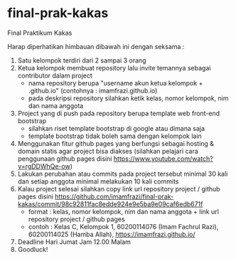 # final-prak-kakas
Final Praktikum Kakas

Harap diperhatikan himbauan dibawah ini dengan seksama :
1. Satu kelompok terdiri dari 2 sampai 3 orang
2. Ketua kelompok membuat repository lalu invite temannya sebagai contributor dalam project
   - nama repository berupa "username akun ketua kelompok + .github.io" (contohnya : imamfrazi.github.io)
   - pada deskripsi repository silahkan ketik kelas, nomor kelompok, nim dan nama anggota
3. Project yang di push pada repository berupa template web front-end bootstrap
   - silahkan riset template bootstrap di google atau dimana saja
   - template bootstrap tidak boleh sama dengan kelompok lain
4. Menggunakan fitur github pages yang berfungsi sebagai hosting & domain statis agar project bisa diakses
(silahkan pelajari cara penggunaan github pages disini https://www.youtube.com/watch?v=rgDDWhQe-ow)
5. Lakukan perubahan atau commits pada project tersebut minimal 30 kali dan setiap anggota minimal melakukan 10 kali commits
6. Kalau project selesai silahkan copy link url repository project / github pages disini https://github.com/imamfrazi/final-prak-kakas/commit/98c92811fac8edde924e9e5ba9e09caf6edb671f
   - format : kelas, nomor kelompok, nim dan nama anggota + link url repository project / github pages
   - contoh : Kelas C, Kelompok 1, 60200114076 (Imam Fachrul Razi), 60200114025 (Hamba Allah), https://imamfrazi.github.io/
7. Deadline Hari Jumat Jam 12.00 Malam
8. Goodluck!
